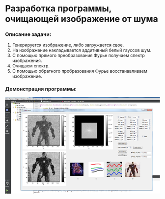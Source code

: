 # Разработка программы, очищающей изображение от шума
  
### Описание задачи:  
1. Генерируется изображение, либо загружается свое.  
2. На изображение накладывается аддитивный белый гауссов шум.  
3. С помощью прямого преобразования Фурье получаем спектр изображения.
4. Очищаем спектр.
5. С помощью обратного пробразования Фурье восстанавливаем изображение.
      
### Демонстрация программы:  
![Alt text](https://github.com/AlexeySource/Learning/blob/master/K5_Z1_IT_Furea_Noise_Cleaner/screenshots/FureaNoiseCleaner.png?raw=true)    

 
